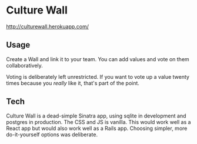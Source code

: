 # Culture Wall
http://culturewall.herokuapp.com/

## Usage

Create a Wall and link it to your team. You can add values and vote on them collaboratively.

Voting is deliberately left unrestricted. If you want to vote up a value twenty times because you _really_ like it, that's part of the point.

## Tech

Culture Wall is a dead-simple Sinatra app, using sqlite in development and postgres in production. The CSS and JS is vanilla. This would work well as a React app but would also work well as a Rails app. Choosing simpler, more do-it-yourself options was deliberate.